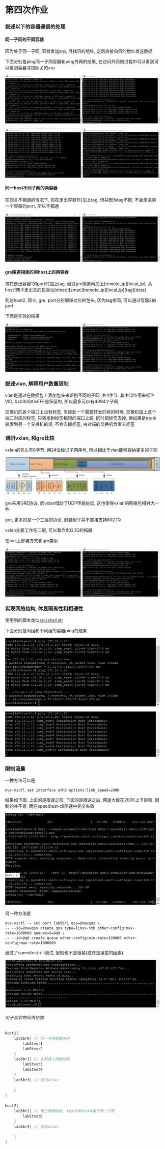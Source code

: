 # 第四次作业

### 叙述以下的容器通信的处理

#### 同一子网的不同容器

因为处于同一子网, 容器发送arp, 寻找目的地址, 之后直接向目的地址发送数据

下面分别是ping同一子网容器和ping外网的结果, 在访问外网的过程中可以看到可以看到容器寻找网关的arp

![](./pic/same_subnet_containers_ping_inner.png)

![](./pic/same_subnet_containers_ping_outer.png)


#### 同一host不同子网的两容器

在网关不相通的情况下, 包在走出容器1时加上tag, 但并因为tag不同, 不会走进另一个容器的port, 所以不相通

![](./pic/diff_tag_ping_2.png)


#### gre隧道相连的两host上的两容器

包在走出容器1的port时加上tag, 经过gre隧道再加上[remote_ip][local_ip], 从host1网卡走出去的包类似[dmac][smac][remote_ip][local_ip][tag][data]

到达host2, 网卡, gre, port分别解掉对应的包头, 因为tag相同, 可以通过容器2的port

下面是实验的结果

![](./pic/gre_tunnel_same_subnet.png)

### 叙述vlan, 解释用户数量限制

vlan是通过在数据包上添加包头来识别不同的子网, 共4字节, 其中12位用来标注VID, 0x000和0xFFF是保留的, 所以最多可以有4094个子网

交换机的各个端口上设有标签. 当接到一个需要转发的帧的时候, 交换机加上这个端口对应的标签, 只转发到标签相同的端口上面, 同时把标签去掉, 但如果是trunk转发到另一个交换机的话, 不会去掉标签, 由对端的交换机负责去标签

### 调研vxlan, 和gre比较

vxlan的包头有8字节, 用24位标识子网序号, 所以相比于vlan能够容纳更多的子网

![](./pic/vxlan_1.png)

gre采用GRE协议, 而vxlan借助了UDP传输协议, 这也使得vxlan的网络包相对大一些

gre, 更多的是一个三层的协议, 封装似乎并不直接支持802.1Q

vxlan主要工作在二层, 可以看作802.1Q的拓展

在ovs上部署方式和gre类似

![](./pic/vxlan.png)

### 实现网络结构, 体显隔离性和相通性

使用到的脚本类似[src/shell.sh](./src/shell.sh)

下面分别是同组和不同组的容器ping的结果

![](./pic/same_tag_ping.png)

![](./pic/diff_tag_ping.png)

### 限制流量

一种方法可以是

```
ovs-vsctl set Interface eth0 options:link_speed=200K
```

结果如下图, 上面的是限速之前, 下面的是限速之后, 网速大致在200K上下徘徊, 限制的并不紧, 而在speedtest-cli测速中完全失效

![](./pic/speed_test.png)

另一种方法是

```
ovs-vsctl -- set port lab5br1 qos=@newqos \
-- --id=@newqos create qos type=linux-htb other-config:max-rate=1000000 queues=0=@q0 \
-- --id=@q0 create queue other-config:min-rate=100000 other-config:max-rate=1000000
```

通过了speedtest-cli测试, 限制也不是很紧(或许是误差的因素)

![](./pic/speed_test_2.png)



###### 用于实验的网络结构

```java
host1{
    lab5br0{ // 同一子网容器访问
        lab5test1
        lab5test2
    }
    lab5br1{ // 实现课上网络结构
        lab5test3
        lab5test4
    }
    lab5br3{ // 测试vxlan

    }
}

host2{
    lab5br2{ // 课上网络结构, test6和test4属于同一子网
        lab5test6
    }
    lab5br4{ // 测试vxlan

    }
}
```
